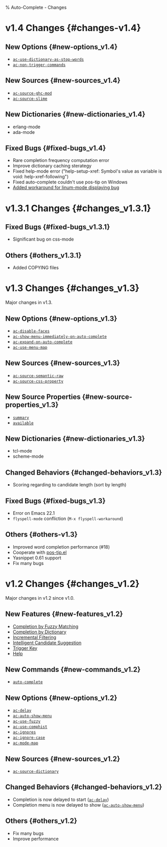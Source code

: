 % Auto-Complete - Changes

# v1.4 Changes {#changes-v1.4}

## New Options {#new-options_v1.4}

* [`ac-use-dictionary-as-stop-words`](manual.html#ac-use-dictionary-as-stop-words)
* [`ac-non-trigger-commands`](manual.html#ac-non-trigger-commands)

## New Sources {#new-sources_v1.4}

* [`ac-source-ghc-mod`](manual.html#ac-source-ghc-mod)
* [`ac-source-slime`](manual.html#ac-source-slime)

## New Dictionaries {#new-dictionaries_v1.4}

* erlang-mode
* ada-mode

## Fixed Bugs {#fixed-bugs_v1.4}

* Rare completion frequency computation error
* Improve dictionary caching sterategy
* Fixed help-mode error ("help-setup-xref: Symbol's value as variable
  is void: help-xref-following")
* Fixed auto-complete couldn't use pos-tip on Windows
* [Added workaround for linum-mode displaying bug](manual.html#linum-mode-bug)

# v1.3.1 Changes {#changes_v1.3.1}

## Fixed Bugs {#fixed-bugs_v1.3.1}

* Significant bug on css-mode

## Others {#others_v1.3.1}

* Added COPYING files

# v1.3 Changes {#changes_v1.3}

Major changes in v1.3.

## New Options {#new-options_v1.3}

* [`ac-disable-faces`](manual.html#ac-disable-faces)
* [`ac-show-menu-immediately-on-auto-complete`](manual.html#ac-show-menu-immediately-on-auto-complete)
* [`ac-expand-on-auto-complete`](manual.html#ac-expand-on-auto-complete)
* [`ac-use-menu-map`](manual.html#ac-use-menu-map)

## New Sources {#new-sources_v1.3}

* [`ac-source-semantic-raw`](manual.html#ac-source-semantic-raw)
* [`ac-source-css-property`](manual.html#ac-source-css-property)

## New Source Properties {#new-source-properties_v1.3}

* [`summary`](manual.html#summary)
* [`available`](manual.html#available)

## New Dictionaries {#new-dictionaries_v1.3}

* tcl-mode
* scheme-mode

## Changed Behaviors {#changed-behaviors_v1.3}

* Scoring regarding to candidate length (sort by length)

## Fixed Bugs {#fixed-bugs_v1.3}

* Error on Emacs 22.1
* `flyspell-mode` confliction (`M-x flyspell-workaround`)

## Others {#others-v1.3}

* Improved word completion performance (#18)
* Cooperate with [pos-tip.el](manual.html#show-help-beautifully)
* Yasnippet 0.61 support
* Fix many bugs

# v1.2 Changes {#changes_v1.2}

Major changes in v1.2 since v1.0.

## New Features {#new-features_v1.2}

* [Completion by Fuzzy Matching](manual.html#completion-by-fuzzy-matching)
* [Completion by Dictionary](manual.html#completion-by-dictionary)
* [Incremental Filtering](manual.html#filtering-completion-candidates)
* [Intelligent Candidate Suggestion](manual.html#candidate-suggestion)
* [Trigger Key](manual.html#trigger-key)
* [Help](manual.html#Help)

## New Commands {#new-commands_v1.2}

* [`auto-complete`](manual.html#auto-complete-command)

## New Options {#new-options_v1.2}

* [`ac-delay`](manual.html#ac-delay)
* [`ac-auto-show-menu`](manual.html#ac-auto-show-menu)
* [`ac-use-fuzzy`](manual.html#ac-use-fuzzy)
* [`ac-use-comphist`](manual.html#ac-use-comphist)
* [`ac-ignores`](manual.html#ac-ignores)
* [`ac-ignore-case`](manual.html#ac-ignore-case)
* [`ac-mode-map`](manual.html#ac-mode-map)

## New Sources {#new-sources_v1.2}

* [`ac-source-dictionary`](manual.html#ac-source-dictionary)

## Changed Behaviors {#changed-behaviors_v1.2}

* Completion is now delayed to start
  ([`ac-delay`](manual.html#ac-delay))
* Completion menu is now delayed to show
  ([`ac-auto-show-menu`](manual.html#ac-auto-show-menu))

## Others {#others_v1.2}

* Fix many bugs
* Improve performance
